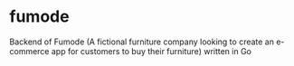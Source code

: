 # fumode
Backend of Fumode (A fictional furniture company looking to create an e-commerce app for customers to buy their furniture) written in Go
